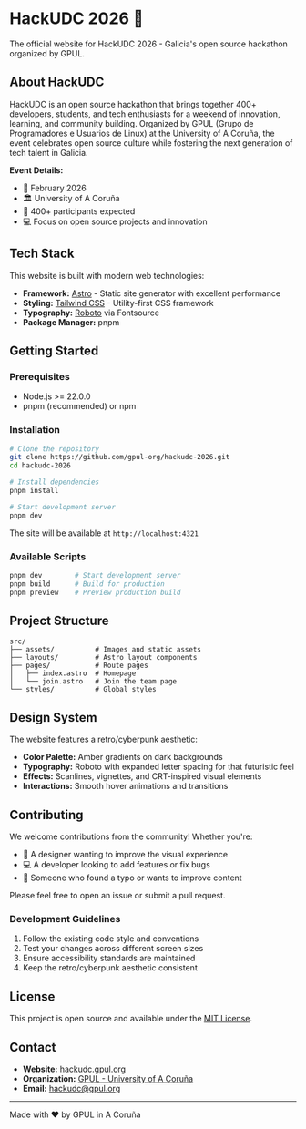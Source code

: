 # HackUDC 2026 🚀

The official website for HackUDC 2026 - Galicia's open source hackathon organized by GPUL.

## About HackUDC

HackUDC is an open source hackathon that brings together 400+ developers, students, and tech enthusiasts for a weekend of innovation, learning, and community building. Organized by GPUL (Grupo de Programadores e Usuarios de Linux) at the University of A Coruña, the event celebrates open source culture while fostering the next generation of tech talent in Galicia.

**Event Details:**

- 📅 February 2026
- 🏛️ University of A Coruña
- 👥 400+ participants expected
- 💻 Focus on open source projects and innovation

## Tech Stack

This website is built with modern web technologies:

- **Framework:** [Astro](https://astro.build/) - Static site generator with excellent performance
- **Styling:** [Tailwind CSS](https://tailwindcss.com/) - Utility-first CSS framework
- **Typography:** [Roboto](https://fonts.google.com/specimen/Roboto) via Fontsource
- **Package Manager:** pnpm

## Getting Started

### Prerequisites

- Node.js >= 22.0.0
- pnpm (recommended) or npm

### Installation

```bash
# Clone the repository
git clone https://github.com/gpul-org/hackudc-2026.git
cd hackudc-2026

# Install dependencies
pnpm install

# Start development server
pnpm dev
```

The site will be available at `http://localhost:4321`

### Available Scripts

```bash
pnpm dev        # Start development server
pnpm build      # Build for production
pnpm preview    # Preview production build
```

## Project Structure

```
src/
├── assets/          # Images and static assets
├── layouts/         # Astro layout components
├── pages/           # Route pages
│   ├── index.astro  # Homepage
│   └── join.astro   # Join the team page
└── styles/          # Global styles
```

## Design System

The website features a retro/cyberpunk aesthetic:

- **Color Palette:** Amber gradients on dark backgrounds
- **Typography:** Roboto with expanded letter spacing for that futuristic feel
- **Effects:** Scanlines, vignettes, and CRT-inspired visual elements
- **Interactions:** Smooth hover animations and transitions

## Contributing

We welcome contributions from the community! Whether you're:

- 🎨 A designer wanting to improve the visual experience
- 💻 A developer looking to add features or fix bugs
- 📝 Someone who found a typo or wants to improve content

Please feel free to open an issue or submit a pull request.

### Development Guidelines

1. Follow the existing code style and conventions
2. Test your changes across different screen sizes
3. Ensure accessibility standards are maintained
4. Keep the retro/cyberpunk aesthetic consistent

## License

This project is open source and available under the [MIT License](LICENSE).

## Contact

- **Website:** [hackudc.gpul.org](https://hackudc.gpul.org)
- **Organization:** [GPUL - University of A Coruña](https://gpul.org)
- **Email:** hackudc@gpul.org

---

Made with ❤️ by GPUL in A Coruña
